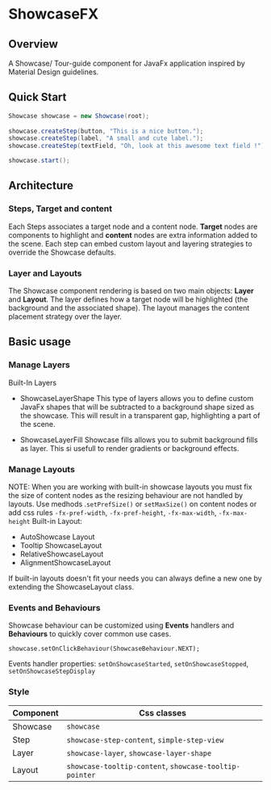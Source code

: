 # ShowcaseFX

## Overview

A Showcase/ Tour-guide component for JavaFx application inspired by Material Design guidelines.


## Quick Start

```java
Showcase showcase = new Showcase(root);
		
showcase.createStep(button, "This is a nice button.");
showcase.createStep(label, "A small and cute label.");
showcase.createStep(textField, "Oh, look at this awesome text field !");

showcase.start();
```

## Architecture

### Steps, Target and content

Each Steps associates a target node and a content node. **Target** nodes are components to highlight and **content** nodes are extra information added to the scene. 
Each step can embed custom layout and layering strategies to override the Showcase defaults.


### Layer and Layouts

The Showcase component rendering is based on two main objects: **Layer** and **Layout**. The layer defines how a target node will be highlighted (the background and the associated shape). The layout manages the content placement strategy over the layer.



## Basic usage


### Manage Layers

Built-In Layers

- ShowcaseLayerShape
This type of layers allows you to define custom JavaFx shapes that will be  subtracted to a background shape sized as the showcase. This will result in a transparent gap, highlighting a part of the scene.

- ShowcaseLayerFill
Showcase fills allows you to submit background fills as layer. This si usefull to render gradients or background effects.


### Manage Layouts
NOTE: When you are working with built-in showcase layouts you must fix the size of content nodes as the resizing behaviour are not handled by layouts. Use medhods .`setPrefSize()` or  `setMaxSize()` on content nodes or add css rules `-fx-pref-width`, `-fx-pref-height`, `-fx-max-width`, `-fx-max-height`
Built-in Layout:
- AutoShowcase Layout
- Tooltip ShowcaseLayout
- RelativeShowcaseLayout
- AlignmentShowcaseLayout

If built-in layouts doesn't fit your needs you can always define a new one by extending the ShowcaseLayout class.


### Events and Behaviours

Showcase behaviour can be customized using **Events** handlers and **Behaviours** to quickly cover common use cases.

`showcase.setOnClickBehaviour(ShowcaseBehaviour.NEXT);`

Events handler properties: `setOnShowcaseStarted`, `setOnShowcaseStopped`, `setOnShowcaseStepDisplay`



### Style


| Component | Css classes                                            |
|-----------|--------------------------------------------------------|
| Showcase  | `showcase`                                             |
| Step      | `showcase-step-content`, `simple-step-view`            |
| Layer     | `showcase-layer`, `showcase-layer-shape`               |
| Layout    | `showcase-tooltip-content`, `showcase-tooltip-pointer` |

